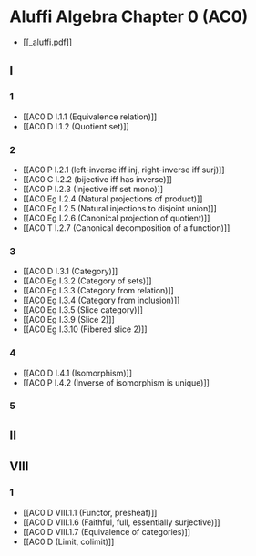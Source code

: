 # Aluffi Algebra Chapter 0 (AC0)
- [[_aluffi.pdf]]
## I
### 1
- [[AC0 D I.1.1 (Equivalence relation)]]
- [[AC0 D I.1.2 (Quotient set)]]
### 2
- [[AC0 P I.2.1 (left-inverse iff inj, right-inverse iff surj)]]
- [[AC0 C I.2.2 (bijective iff has inverse)]]
- [[AC0 P I.2.3 (Injective iff set mono)]]
- [[AC0 Eg I.2.4 (Natural projections of product)]]
- [[AC0 Eg I.2.5 (Natural injections to disjoint union)]]
- [[AC0 Eg I.2.6 (Canonical projection of quotient)]]
- [[AC0 T I.2.7 (Canonical decomposition of a function)]]
### 3
- [[AC0 D I.3.1 (Category)]]
- [[AC0 Eg I.3.2 (Category of sets)]]
- [[AC0 Eg I.3.3 (Category from relation)]]
- [[AC0 Eg I.3.4 (Category from inclusion)]]
- [[AC0 Eg I.3.5 (Slice category)]]
- [[AC0 Eg I.3.9 (Slice 2)]]
- [[AC0 Eg I.3.10 (Fibered slice 2)]]
### 4
- [[AC0 D I.4.1 (Isomorphism)]]
- [[AC0 P I.4.2 (Inverse of isomorphism is unique)]]
### 5
## II
## VIII
### 1
- [[AC0 D VIII.1.1 (Functor, presheaf)]]
- [[AC0 D VIII.1.6 (Faithful, full, essentially surjective)]]
- [[AC0 D VIII.1.7 (Equivalence of categories)]]
- [[AC0 D (Limit, colimit)]]